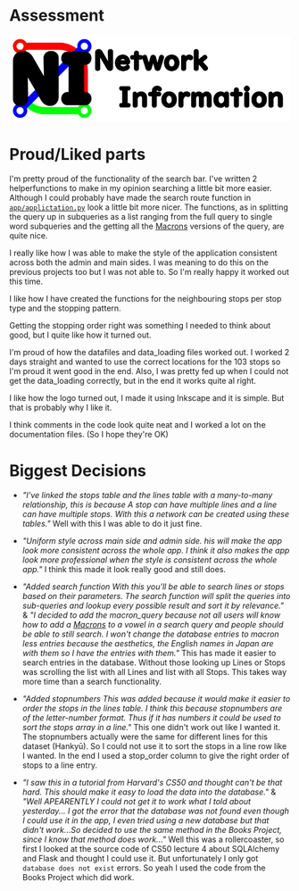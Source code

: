 # Assessment

![Logo](doc/NI_logo.svg)

# Proud/Liked parts
I'm pretty proud of the functionality of the search bar. I've written 2 helperfunctions to make in my opinion searching a little bit more easier. Although I could probably have made the search route function in [`app/applictation.py`](app/application.py) look a little bit more nicer. The functions, as in splitting the query up in subqueries as a list ranging from the full query to single word subqueries and the getting all the [Macrons](https://en.wikipedia.org/wiki/Macron_(diacritic)) versions of the query, are quite nice.

I really like how I was able to make the style of the application consistent across both the admin and main sides. I was meaning to do this on the previous projects too but I was not able to. So I'm really happy it worked out this time.

I like how I have created the functions for the neighbouring stops per stop type and the stopping pattern.

Getting the stopping order right was something I needed to think about good, but I quite like how it turned out.

I'm proud of how the datafiles and data_loading files worked out. I worked 2 days straight and wanted to use the correct locations for the 103 stops so I'm proud it went good in the end. Also, I was pretty fed up when I could not get the data_loading correctly, but in the end it works quite al right.

I like how the logo turned out, I made it using Inkscape and it is simple. But that is probably why I like it.

I think comments in the code look quite neat and I worked a lot on the documentation files. (So I hope they're OK)

# Biggest Decisions
* *"I've linked the stops table and the lines table with a many-to-many relationship, this is because A stop can have multiple lines and a line can have multiple stops. With this a network can be created using these tables."* Well with this I was able to do it just fine.

* *"Uniform style across main side and admin side. his will make the app look more consistent across the whole app. I think it also makes the app look more professional when the style is consistent across the whole app."* I think this made it look really good and still does.

* *"Added search function With this you'll be able to search lines or stops based on their parameters. The search function will split the queries into sub-queries and lookup every possible result and sort it by relevance."* & *"I decided to add the macron_query because not all users will know how to add a [Macrons](https://en.wikipedia.org/wiki/Macron_(diacritic)) to a vowel in a search query and people should be able to still search. I won't change the database entries to macron less entries because the aesthetics, the English names in Japan are with them so I have the entries with them."* This has made it easier to search entries in the database. Without those looking up Lines or Stops was scrolling the list with all Lines and list with all Stops. This takes way more time than a search functionality.

* *"Added stopnumbers This was added because it would make it easier to order the stops in the lines table. I think this because stopnumbers are of the letter-number format. Thus if it has numbers it could be used to sort the stops array in a line."* This one didn't work out like I wanted it. The stopnumbers actually were the same for different lines for this dataset (Hankyū). So I could not use it to sort the stops in a line row like I wanted. In the end I used a stop_order column to give the right order of stops to a line entry.

* *"I saw this in a tutorial from Harvard's CS50 and thought can't be that hard. This should make it easy to load the data into the database."* & *"Well APEARENTLY I could not get it to work what I told about yesterday... I got the error that the database was not found even though I could use it in the app, I even tried using a new database but that didn't work...So decided to use the same method in the Books Project, since I know that method does work..."* Well this was a rollercoaster, so first I looked at the source code of CS50 lecture 4 about SQLAlchemy and Flask and thought I could use it. But unfortunately I only got `database does not exist` errors. So yeah I used the code from the Books Project which did work.